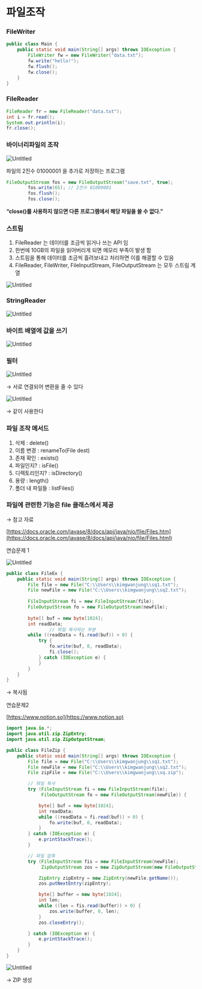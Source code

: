 # 파일조작

### FileWriter

```java
public class Main {
    public static void main(String[] args) throws IOException {     
        FileWriter fw = new FileWriter("data.txt");
        fw.write("hello!");
        fw.flush();
        fw.close();
    }
}
```

### FileReader

```java
FileReader fr = new FileReader("data.txt");
int i = fr.read();
System.out.println(i);
fr.close();
```

### 바이너리파일의 조작

![Untitled](%E1%84%91%E1%85%A1%E1%84%8B%E1%85%B5%E1%86%AF%E1%84%8C%E1%85%A9%E1%84%8C%E1%85%A1%E1%86%A8%20fc6d6e7adb00438c86c363da2dcb5548/Untitled.png)

파일의 2진수 01000001 을 추가로 저장하는 프로그램

```java
FileOutputStream fos = new FileOutputStream("save.txt", true);
        fos.write(65); // 2진수 01000001
        fos.flush();
        fos.close();
```

**“close()를 사용하지 않으면 다른 프로그램에서 해당 파일을 쓸 수 없다.”**

### 스트림

1. FileReader 는 데이터를 조금씩 읽거나 쓰는 API 임
2. 한번에 10GB의 파일을 읽어버리게 되면 메모리 부족이 발생 함
3. 스트림을 통해 데이터를 조금씩 흘려보내고 처리하면 이를 해결할 수 있음
4. FileReader, FileWriter, FileInputStream, FileOutputStream 는 모두 스트림 계열

![Untitled](%E1%84%91%E1%85%A1%E1%84%8B%E1%85%B5%E1%86%AF%E1%84%8C%E1%85%A9%E1%84%8C%E1%85%A1%E1%86%A8%20fc6d6e7adb00438c86c363da2dcb5548/Untitled%201.png)

### StringReader

![Untitled](%E1%84%91%E1%85%A1%E1%84%8B%E1%85%B5%E1%86%AF%E1%84%8C%E1%85%A9%E1%84%8C%E1%85%A1%E1%86%A8%20fc6d6e7adb00438c86c363da2dcb5548/Untitled%202.png)

### 바이트 배열에 값을 쓰기

![Untitled](%E1%84%91%E1%85%A1%E1%84%8B%E1%85%B5%E1%86%AF%E1%84%8C%E1%85%A9%E1%84%8C%E1%85%A1%E1%86%A8%20fc6d6e7adb00438c86c363da2dcb5548/Untitled%203.png)

### 필터

![Untitled](%E1%84%91%E1%85%A1%E1%84%8B%E1%85%B5%E1%86%AF%E1%84%8C%E1%85%A9%E1%84%8C%E1%85%A1%E1%86%A8%20fc6d6e7adb00438c86c363da2dcb5548/Untitled%204.png)

→ 서로 연결되어 변환을 줄 수 있다

![Untitled](%E1%84%91%E1%85%A1%E1%84%8B%E1%85%B5%E1%86%AF%E1%84%8C%E1%85%A9%E1%84%8C%E1%85%A1%E1%86%A8%20fc6d6e7adb00438c86c363da2dcb5548/Untitled%205.png)

→ 같이 사용한다

### 파일 조작 메서드

1. 삭제 : delete()
2. 이름 변경 : renameTo(File dest)
3. 존재 확인 : exists()
4. 파일인지? : isFile()
5. 디렉토리인지? : isDirectory()
6. 용량 : length()
7. 폴더 내 파일들 : listFiles()

### 파일에 관련한 기능은 file 클래스에서 제공

→ 참고 자료

[https://docs.oracle.com/javase/8/docs/api/java/nio/file/Files.htm](https://docs.oracle.com/javase/8/docs/api/java/nio/file/Files.html)

연습문제 1

![Untitled](%E1%84%91%E1%85%A1%E1%84%8B%E1%85%B5%E1%86%AF%E1%84%8C%E1%85%A9%E1%84%8C%E1%85%A1%E1%86%A8%20fc6d6e7adb00438c86c363da2dcb5548/Untitled%206.png)

```java
public class FileEx {
    public static void main(String[] args) throws IOException {
        File file = new File("C:\\Users\\kimgwanjung\\sq1.txt");
        File newFile = new File("C:\\Users\\kimgwanjung\\sq2.txt");
        
        FileInputStream fi = new FileInputStream(file);
        FileOutputStream fo = new FileOutputStream(newFile);
        
        byte[] buf = new byte[1024];
        int readData;
				// 파일 복사하는 부분
        while ((readData = fi.read(buf)) > 0) {
            try {
                fo.write(buf, 0, readData);
                fi.close();
            } catch (IOException e) { 
            }
        }
    }
}
```

→ 복사됨

연습문제2

[https://www.notion.so](https://www.notion.so)

```java
import java.io.*;
import java.util.zip.ZipEntry;
import java.util.zip.ZipOutputStream;

public class FileZip {
    public static void main(String[] args) throws IOException {
        File file = new File("C:\\Users\\kimgwanjung\\sq1.txt");
        File newFile = new File("C:\\Users\\kimgwanjung\\sq2.txt");
        File zipFile = new File("C:\\Users\\kimgwanjung\\sq.zip");

        // 파일 복사
        try (FileInputStream fi = new FileInputStream(file);
             FileOutputStream fo = new FileOutputStream(newFile)) {

            byte[] buf = new byte[1024];
            int readData;
            while ((readData = fi.read(buf)) > 0) {
                fo.write(buf, 0, readData);
            }
        } catch (IOException e) {
            e.printStackTrace();
        }

        // 파일 압축
        try (FileInputStream fis = new FileInputStream(newFile);
             ZipOutputStream zos = new ZipOutputStream(new FileOutputStream(zipFile))) {

            ZipEntry zipEntry = new ZipEntry(newFile.getName());
            zos.putNextEntry(zipEntry);

            byte[] buffer = new byte[1024];
            int len;
            while ((len = fis.read(buffer)) > 0) {
                zos.write(buffer, 0, len);
            }
            zos.closeEntry();

        } catch (IOException e) {
            e.printStackTrace();
        }
    }
}
```

![Untitled](%E1%84%91%E1%85%A1%E1%84%8B%E1%85%B5%E1%86%AF%E1%84%8C%E1%85%A9%E1%84%8C%E1%85%A1%E1%86%A8%20fc6d6e7adb00438c86c363da2dcb5548/Untitled%207.png)

→ ZIP 생성